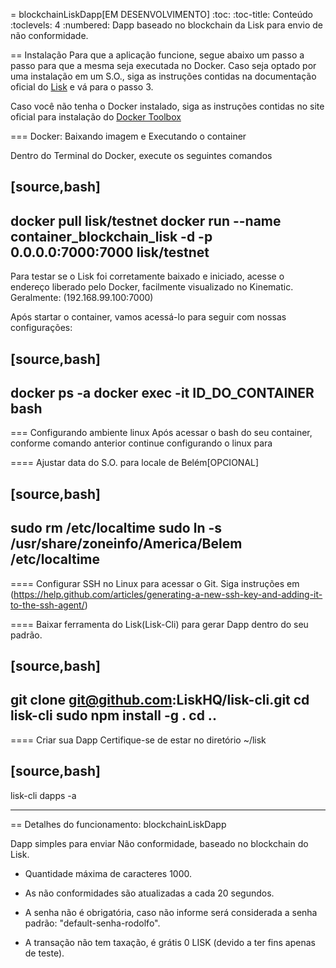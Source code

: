 = blockchainLiskDapp[EM DESENVOLVIMENTO]
:toc:
:toc-title: Conteúdo
:toclevels: 4
:numbered:
Dapp baseado no blockchain da Lisk para envio de não conformidade.

== Instalação
Para que a aplicação funcione, segue abaixo um passo a passo para que a mesma seja executada no Docker.
Caso seja optado por uma instalação em um S.O., siga as instruções contidas na documentação oficial do  [Lisk](https://lisk.io/documentation?i=lisk-docs/BinaryInstall) e vá para o passo 3.

Caso você não tenha o Docker instalado, siga as instruções contidas no site oficial para instalação do [Docker Toolbox](https://www.docker.com/products/docker-toolbox)

=== Docker: Baixando imagem e Executando o container

Dentro do Terminal do Docker, execute os seguintes comandos

[source,bash]
----
docker pull lisk/testnet
docker run --name container_blockchain_lisk -d -p 0.0.0.0:7000:7000 lisk/testnet
----

Para testar se o Lisk foi corretamente baixado e iniciado, acesse o endereço liberado pelo Docker, facilmente visualizado no Kinematic. Geralmente: (192.168.99.100:7000)

Após startar o container, vamos acessá-lo para seguir com nossas configurações:

[source,bash]
----
docker ps -a
docker exec -it ID_DO_CONTAINER bash
----

=== Configurando ambiente linux 
Após acessar o bash do seu container, conforme comando anterior continue configurando o linux para

==== Ajustar data do S.O. para locale de Belém[OPCIONAL]

[source,bash]
----
sudo rm /etc/localtime
sudo ln -s /usr/share/zoneinfo/America/Belem /etc/localtime
----

==== Configurar SSH no Linux para acessar o Git. 
Siga instruções em (https://help.github.com/articles/generating-a-new-ssh-key-and-adding-it-to-the-ssh-agent/)

==== Baixar ferramenta do Lisk(Lisk-Cli) para gerar Dapp dentro do seu padrão.
 
[source,bash]
----
git clone git@github.com:LiskHQ/lisk-cli.git
cd lisk-cli
sudo npm install -g .
cd ..
----

==== Criar sua Dapp
Certifique-se de estar no diretório ~/lisk

[source,bash]
----
lisk-cli dapps -a

---- 

== Detalhes do funcionamento: blockchainLiskDapp

Dapp simples para enviar Não conformidade, baseado no blockchain do Lisk.

- Quantidade máxima de caracteres 1000.

- As não conformidades são atualizadas a cada 20 segundos.

- A senha não é obrigatória, caso não informe será considerada a senha padrão: "default-senha-rodolfo".

- A transação não tem taxação, é grátis 0 LISK (devido a ter fins apenas de teste).

